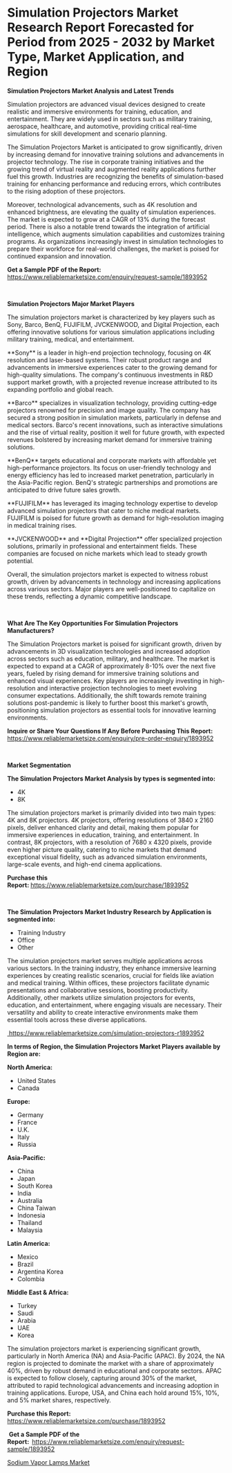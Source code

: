 <p><h1>Simulation Projectors Market Research Report Forecasted for Period from 2025 -  2032 by Market Type, Market Application, and Region</h1></p><p><strong>Simulation Projectors Market Analysis and Latest Trends</strong></p>
<p><p>Simulation projectors are advanced visual devices designed to create realistic and immersive environments for training, education, and entertainment. They are widely used in sectors such as military training, aerospace, healthcare, and automotive, providing critical real-time simulations for skill development and scenario planning.</p><p>The Simulation Projectors Market is anticipated to grow significantly, driven by increasing demand for innovative training solutions and advancements in projector technology. The rise in corporate training initiatives and the growing trend of virtual reality and augmented reality applications further fuel this growth. Industries are recognizing the benefits of simulation-based training for enhancing performance and reducing errors, which contributes to the rising adoption of these projectors.</p><p>Moreover, technological advancements, such as 4K resolution and enhanced brightness, are elevating the quality of simulation experiences. The market is expected to grow at a CAGR of 13% during the forecast period. There is also a notable trend towards the integration of artificial intelligence, which augments simulation capabilities and customizes training programs. As organizations increasingly invest in simulation technologies to prepare their workforce for real-world challenges, the market is poised for continued expansion and innovation.</p></p>
<p><strong>Get a Sample PDF of the Report:&nbsp;</strong> <a href="https://www.reliablemarketsize.com/enquiry/request-sample/1893952?utm_campaign=2213&utm_medium=2&utm_source=Github&utm_content=ia&utm_term=09022025&utm_id=simulation-projectors">https://www.reliablemarketsize.com/enquiry/request-sample/1893952</a></p>
<p>&nbsp;</p>
<p><strong>Simulation Projectors Major Market Players</strong></p>
<p><p>The simulation projectors market is characterized by key players such as Sony, Barco, BenQ, FUJIFILM, JVCKENWOOD, and Digital Projection, each offering innovative solutions for various simulation applications including military training, medical, and entertainment.</p><p>**Sony** is a leader in high-end projection technology, focusing on 4K resolution and laser-based systems. Their robust product range and advancements in immersive experiences cater to the growing demand for high-quality simulations. The company's continuous investments in R&D support market growth, with a projected revenue increase attributed to its expanding portfolio and global reach.</p><p>**Barco** specializes in visualization technology, providing cutting-edge projectors renowned for precision and image quality. The company has secured a strong position in simulation markets, particularly in defense and medical sectors. Barco's recent innovations, such as interactive simulations and the rise of virtual reality, position it well for future growth, with expected revenues bolstered by increasing market demand for immersive training solutions.</p><p>**BenQ** targets educational and corporate markets with affordable yet high-performance projectors. Its focus on user-friendly technology and energy efficiency has led to increased market penetration, particularly in the Asia-Pacific region. BenQ's strategic partnerships and promotions are anticipated to drive future sales growth.</p><p>**FUJIFILM** has leveraged its imaging technology expertise to develop advanced simulation projectors that cater to niche medical markets. FUJIFILM is poised for future growth as demand for high-resolution imaging in medical training rises.</p><p>**JVCKENWOOD** and **Digital Projection** offer specialized projection solutions, primarily in professional and entertainment fields. These companies are focused on niche markets which lead to steady growth potential.</p><p>Overall, the simulation projectors market is expected to witness robust growth, driven by advancements in technology and increasing applications across various sectors. Major players are well-positioned to capitalize on these trends, reflecting a dynamic competitive landscape.</p></p>
<p>&nbsp;</p>
<p><strong>What Are The Key Opportunities For Simulation Projectors Manufacturers?</strong></p>
<p><p>The Simulation Projectors market is poised for significant growth, driven by advancements in 3D visualization technologies and increased adoption across sectors such as education, military, and healthcare. The market is expected to expand at a CAGR of approximately 8-10% over the next five years, fueled by rising demand for immersive training solutions and enhanced visual experiences. Key players are increasingly investing in high-resolution and interactive projection technologies to meet evolving consumer expectations. Additionally, the shift towards remote training solutions post-pandemic is likely to further boost this market's growth, positioning simulation projectors as essential tools for innovative learning environments.</p></p>
<p><strong>Inquire or Share Your Questions If Any Before Purchasing This Report:</strong> <a href="https://www.reliablemarketsize.com/enquiry/pre-order-enquiry/1893952?utm_campaign=2213&utm_medium=2&utm_source=Github&utm_content=ia&utm_term=09022025&utm_id=simulation-projectors">https://www.reliablemarketsize.com/enquiry/pre-order-enquiry/1893952</a></p>
<p>&nbsp;</p>
<p><strong>Market Segmentation</strong></p>
<p><strong>The Simulation Projectors Market Analysis by types is segmented into:</strong></p>
<p><ul><li>4K</li><li>8K</li></ul></p>
<p><p>The simulation projectors market is primarily divided into two main types: 4K and 8K projectors. 4K projectors, offering resolutions of 3840 x 2160 pixels, deliver enhanced clarity and detail, making them popular for immersive experiences in education, training, and entertainment. In contrast, 8K projectors, with a resolution of 7680 x 4320 pixels, provide even higher picture quality, catering to niche markets that demand exceptional visual fidelity, such as advanced simulation environments, large-scale events, and high-end cinema applications.</p></p>
<p><strong>Purchase this Report:&nbsp;</strong><a href="https://www.reliablemarketsize.com/purchase/1893952?utm_campaign=2213&utm_medium=2&utm_source=Github&utm_content=ia&utm_term=09022025&utm_id=simulation-projectors">https://www.reliablemarketsize.com/purchase/1893952</a></p>
<p>&nbsp;</p>
<p><strong>The Simulation Projectors Market Industry Research by Application is segmented into:</strong></p>
<p><ul><li>Training Industry</li><li>Office</li><li>Other</li></ul></p>
<p><p>The simulation projectors market serves multiple applications across various sectors. In the training industry, they enhance immersive learning experiences by creating realistic scenarios, crucial for fields like aviation and medical training. Within offices, these projectors facilitate dynamic presentations and collaborative sessions, boosting productivity. Additionally, other markets utilize simulation projectors for events, education, and entertainment, where engaging visuals are necessary. Their versatility and ability to create interactive environments make them essential tools across these diverse applications.</p></p>
<p><a href="https://www.reliablemarketsize.com/simulation-projectors-r1893952?utm_campaign=2213&utm_medium=2&utm_source=Github&utm_content=ia&utm_term=09022025&utm_id=simulation-projectors">&nbsp;https://www.reliablemarketsize.com/simulation-projectors-r1893952</a></p>
<p><strong>In terms of Region, the Simulation Projectors Market Players available by Region are:</strong></p>
<p>
    <p> <strong> North America: </strong>
        <ul>
            <li>United States</li>
            <li>Canada</li>
        </ul>
        </p> 
    <p> <strong> Europe: </strong>
        <ul>
            <li>Germany</li>
            <li>France</li>
            <li>U.K.</li>
            <li>Italy</li>
            <li>Russia</li>
        </ul>
        </p> 
    <p> <strong> Asia-Pacific: </strong>
        <ul>
            <li>China</li>
            <li>Japan</li>
            <li>South Korea</li>
            <li>India</li>
            <li>Australia</li>
            <li>China Taiwan</li>
            <li>Indonesia</li>
            <li>Thailand</li>
            <li>Malaysia</li>
        </ul>
        </p> 
    <p> <strong> Latin America: </strong>
        <ul>
            <li>Mexico</li>
            <li>Brazil</li>
            <li>Argentina Korea</li>
            <li>Colombia</li>
        </ul>
        </p> 
    <p> <strong> Middle East & Africa: </strong>
        <ul>
            <li>Turkey</li>
            <li>Saudi</li>
            <li>Arabia</li>
            <li>UAE</li>
            <li>Korea</li>
        </ul>
    </p>
    </p>
<p><p>The simulation projectors market is experiencing significant growth, particularly in North America (NA) and Asia-Pacific (APAC). By 2024, the NA region is projected to dominate the market with a share of approximately 40%, driven by robust demand in educational and corporate sectors. APAC is expected to follow closely, capturing around 30% of the market, attributed to rapid technological advancements and increasing adoption in training applications. Europe, USA, and China each hold around 15%, 10%, and 5% market shares, respectively.</p></p>
<p><strong>Purchase this Report: </strong><a href="https://www.reliablemarketsize.com/purchase/1893952?utm_campaign=2213&utm_medium=2&utm_source=Github&utm_content=ia&utm_term=09022025&utm_id=simulation-projectors">https://www.reliablemarketsize.com/purchase/1893952</a></p>
<p>&nbsp;<strong>Get a Sample PDF of the Report:&nbsp;&nbsp;</strong><a href="https://www.reliablemarketsize.com/enquiry/request-sample/1893952?utm_campaign=2213&utm_medium=2&utm_source=Github&utm_content=ia&utm_term=09022025&utm_id=simulation-projectors">https://www.reliablemarketsize.com/enquiry/request-sample/1893952</a></p>
<p><strong></strong></p>
<p><p><a href="https://github.com/FahadAhmed223/Market-Research-Report-List-1/blob/main/sodium-vapor-lamps-market.md?utm_campaign=2213&utm_medium=2&utm_source=Github&utm_content=ia&utm_term=09022025&utm_id=simulation-projectors">Sodium Vapor Lamps Market</a></p></p>